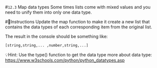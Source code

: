 #`12.3` Map data types
Some times lists come with mixed values and you need to unify them into only one data type.

#📝Instructions
Update the map function to make it create a new list that contains the data
types of each corresponding item from the original list.

The result in the console should be something like:
```py
[string,string,... ,number,string,...]
```

💡Hint:
Use the type() function to get the data type
more about data type: https://www.w3schools.com/python/python_datatypes.asp
